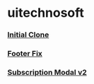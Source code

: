 # uitechnosoft

### [Initial Clone](https://aman-maharshi.github.io/uitechnosoft/initial-clone/)
### [Footer Fix](https://aman-maharshi.github.io/uitechnosoft/footer-edit/)
### [Subscription Modal v2](https://aman-maharshi.github.io/uitechnosoft/subscription-v2/)